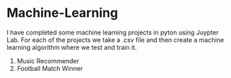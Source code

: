 # Machine-Learning

I have completed some machine learning projects in pyton using Juypter Lab. For each of the projects we take a .csv file and then create a machine learning algorithm where we test and train it. 

1. Music Recommender
2. Football Match Winner 
